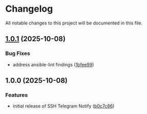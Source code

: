# Changelog

All notable changes to this project will be documented in this file.

## [1.0.1](https://github.com/wiseelf/ssh-telegram-notify/compare/v1.0.0...v1.0.1) (2025-10-08)


### Bug Fixes

* address ansible-lint findings ([1bfee99](https://github.com/wiseelf/ssh-telegram-notify/commit/1bfee996ce3cd51ea36e8d1485f889a07b194638))

## 1.0.0 (2025-10-08)


### Features

* initial release of SSH Telegram Notify ([b0c7c86](https://github.com/wiseelf/ssh-telegram-notify/commit/b0c7c86b265875895a095882c4dc8d2d0267afb8))
